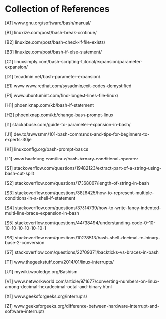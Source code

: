 # Collection of References

[A1]    www&#8203;.gnu.org/software/bash/manual/

[B1]    linuxize.com/post/bash-break-continue/

[B2]    linuxize.com/post/bash-check-if-file-exists/

[B3]    linuxize.com/post/bash-if-else-statement/

[C1]    linuxsimply.com/bash-scripting-tutorial/expansion/parameter-expansion/

[D1]    tecadmin.net/bash-parameter-expansion/

[E1]    www www&#8203;.redhat.com/sysadmin/exit-codes-demystified

[F1]    www&#8203;.ubuntumint.com/find-longest-lines-file-linux/

[H1]    phoenixnap.com/kb/bash-if-statement

[H2]    phoenixnap.com/kb/change-bash-prompt-linux

[I1]    stackabuse.com/guide-to-parameter-expansion-in-bash/

[J1]    dev.to/awwsmm/101-bash-commands-and-tips-for-beginners-to-experts-30je

[K1]    linuxconfig.org/bash-prompt-basics

[L1]    www&#8203;.baeldung.com/linux/bash-ternary-conditional-operator

[S1]    stackoverflow.com/questions/19482123/extract-part-of-a-string-using-bash-cut-split

[S2]    stackoverflow.com/questions/17368067/length-of-string-in-bash

[S3]    stackoverflow.com/questions/3826425/how-to-represent-multiple-conditions-in-a-shell-if-statement

[S4]    stackoverflow.com/questions/37814739/how-to-write-fancy-indented-multi-line-brace-expansion-in-bash

[S5]    stackoverflow.com/questions/44738494/understanding-code-0-10-10-10-10-10-10-10-1

[S6]    stackoverflow.com/questions/10278513/bash-shell-decimal-to-binary-base-2-conversion

[S7]    stackoverflow.com/questions/22709371/backticks-vs-braces-in-bash

[T1]    www&#8203;.thegeekstuff.com/2014/01/linux-interrupts/

[U1]    mywiki.wooledge.org/Bashism

[V1]    www&#8203;.networkworld.com/article/971677/converting-numbers-on-linux-among-decimal-hexadecimal-octal-and-binary.html

[X1]    www&#8203;.geeksforgeeks.org/interrupts/

[Z1]    www&#8203;.geeksforgeeks.org/difference-between-hardware-interrupt-and-software-interrupt/
